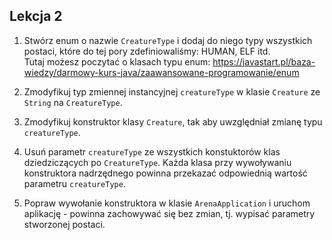 ## Lekcja 2

1. Stwórz enum o nazwie `CreatureType` i dodaj do niego typy wszystkich
postaci, które do tej pory zdefiniowaliśmy: HUMAN, ELF itd.  
Tutaj możesz poczytać o klasach typu enum:
https://javastart.pl/baza-wiedzy/darmowy-kurs-java/zaawansowane-programowanie/enum

2. Zmodyfikuj typ zmiennej instancyjnej `creatureType` w klasie `Creature` 
ze `String` na `CreatureType`.

3. Zmodyfikuj konstruktor klasy `Creature`, tak aby uwzględniał zmianę typu
`creatureType`.

4. Usuń parametr `creatureType` ze wszystkich konstuktorów klas dziedziczących 
po `CreatureType`. Każda klasa przy wywoływaniu konstruktora nadrzędnego
powinna przekazać odpowiednią wartość parametru `creatureType`.

5. Popraw wywołanie konstruktora w klasie `ArenaApplication` i uruchom
aplikację - powinna zachowywać się bez zmian, tj. wypisać parametry stworzonej
postaci.
